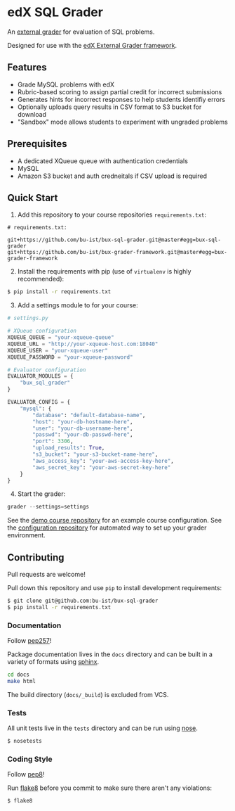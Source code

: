 # edX SQL Grader

An [external grader](http://ca.readthedocs.org/en/latest/problems_tools/external_graders.html) for evaluation of SQL problems.

Designed for use with the [edX External Grader framework](https://github.com/bu-ist/bux-grader-framework/).

## Features

* Grade MySQL problems with edX
* Rubric-based scoring to assign partial credit for incorrect submissions
* Generates hints for incorrect responses to help students identifiy errors
* Optionally uploads query results in CSV format to S3 bucket for download
* "Sandbox" mode allows students to experiment with ungraded problems

## Prerequisites

* A dedicated XQueue queue with authentication credentials
* MySQL
* Amazon S3 bucket and auth credneitals if CSV upload is required

## Quick Start

1. Add this repository to your course repositories `requirements.txt`:

```
# requirements.txt:

git+https://github.com/bu-ist/bux-sql-grader.git@master#egg=bux-sql-grader
git+https://github.com/bu-ist/bux-grader-framework.git@master#egg=bux-grader-framework
```

2. Install the requirements with pip (use of `virtualenv` is highly recommended):

```bash
$ pip install -r requirements.txt
```

3. Add a settings module to for your course:

```python
# settings.py

# XQueue configuration
XQUEUE_QUEUE = "your-xqueue-queue"
XQUEUE_URL = "http://your-xqueue-host.com:18040"
XQUEUE_USER = "your-xqueue-user"
XQUEUE_PASSWORD = "your-xqueue-password"

# Evaluator configuration
EVALUATOR_MODULES = {
    "bux_sql_grader"
}

EVALUATOR_CONFIG = {
    "mysql": {
        "database": "default-database-name",
        "host": "your-db-hostname-here",
        "user": "your-db-username-here",
        "passwd": "your-db-passwd-here",
        "port": 3306,
        "upload_results": True,
        "s3_bucket": "your-s3-bucket-name-here",
        "aws_access_key": "your-aws-access-key-here",
        "aws_secret_key": "your-aws-secret-key-here"
    }
}
```

4. Start the grader:

```python
grader --settings=settings
```

See the [demo course repository](https://github.com/bu-ist/bux-demo-course-grader) for an example course configuration.
See the [configuration repository](https://github.com/bu-ist/bux-grader-configuration) for automated way to set up your grader environment.

## Contributing

Pull requests are welcome!

Pull down this repository and use `pip` to install development requirements:

```bash
$ git clone git@github.com:bu-ist/bux-sql-grader
$ pip install -r requirements.txt
```

### Documentation

Follow [pep257](http://legacy.python.org/dev/peps/pep-0257/)!

Package documentation lives in the `docs` directory and can be built in a variety of formats using [sphinx](http://sphinx-doc.org/).

```bash
cd docs
make html
```

The build directory (`docs/_build`) is excluded from VCS.

### Tests

All unit tests live in the `tests` directory and can be run using [nose](https://nose.readthedocs.org/en/latest/).

```bash
$ nosetests
```

### Coding Style

Follow [pep8](http://legacy.python.org/dev/peps/pep-0008/)!

Run [flake8](https://pypi.python.org/pypi/flake8) before you commit to make sure there aren't any violations:

```bash
$ flake8
```

